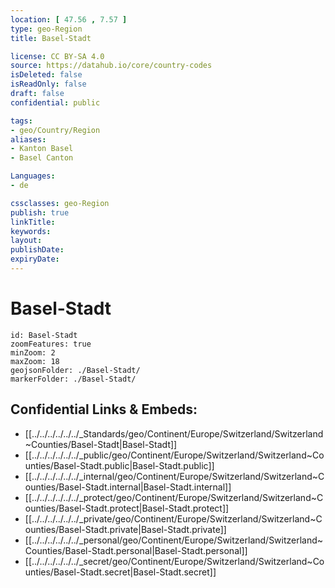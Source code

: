 ```yaml
---
location: [ 47.56 , 7.57 ] 
type: geo-Region
title: Basel-Stadt

license: CC BY-SA 4.0
source: https://datahub.io/core/country-codes
isDeleted: false
isReadOnly: false
draft: false
confidential: public

tags:
- geo/Country/Region
aliases:
- Kanton Basel
- Basel Canton

Languages:
- de

cssclasses: geo-Region
publish: true
linkTitle: 
keywords: 
layout: 
publishDate: 
expiryDate: 
---
```


# Basel-Stadt

```leaflet
id: Basel-Stadt
zoomFeatures: true 
minZoom: 2 
maxZoom: 18
geojsonFolder: ./Basel-Stadt/
markerFolder: ./Basel-Stadt/
```


## Confidential Links & Embeds: 
- [[../../../../../../_Standards/geo/Continent/Europe/Switzerland/Switzerland~Counties/Basel-Stadt|Basel-Stadt]] 
- [[../../../../../../_public/geo/Continent/Europe/Switzerland/Switzerland~Counties/Basel-Stadt.public|Basel-Stadt.public]] 
- [[../../../../../../_internal/geo/Continent/Europe/Switzerland/Switzerland~Counties/Basel-Stadt.internal|Basel-Stadt.internal]] 
- [[../../../../../../_protect/geo/Continent/Europe/Switzerland/Switzerland~Counties/Basel-Stadt.protect|Basel-Stadt.protect]] 
- [[../../../../../../_private/geo/Continent/Europe/Switzerland/Switzerland~Counties/Basel-Stadt.private|Basel-Stadt.private]] 
- [[../../../../../../_personal/geo/Continent/Europe/Switzerland/Switzerland~Counties/Basel-Stadt.personal|Basel-Stadt.personal]] 
- [[../../../../../../_secret/geo/Continent/Europe/Switzerland/Switzerland~Counties/Basel-Stadt.secret|Basel-Stadt.secret]] 

